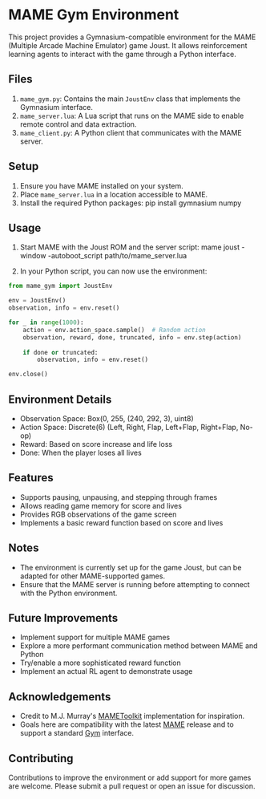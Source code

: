 # MAME Gym Environment

This project provides a Gymnasium-compatible environment for the MAME (Multiple Arcade Machine Emulator) game Joust. It allows reinforcement learning agents to interact with the game through a Python interface.

## Files

1. `mame_gym.py`: Contains the main `JoustEnv` class that implements the Gymnasium interface.
2. `mame_server.lua`: A Lua script that runs on the MAME side to enable remote control and data extraction.
3. `mame_client.py`: A Python client that communicates with the MAME server.

## Setup

1. Ensure you have MAME installed on your system.
2. Place `mame_server.lua` in a location accessible to MAME.
3. Install the required Python packages:
    pip install gymnasium numpy 


## Usage

1. Start MAME with the Joust ROM and the server script:
mame joust -window -autoboot_script path/to/mame_server.lua


2. In your Python script, you can now use the environment:

```python
from mame_gym import JoustEnv

env = JoustEnv()
observation, info = env.reset()

for _ in range(1000):
    action = env.action_space.sample()  # Random action
    observation, reward, done, truncated, info = env.step(action)
    
    if done or truncated:
        observation, info = env.reset()

env.close()
```

## Environment Details
- Observation Space: Box(0, 255, (240, 292, 3), uint8)
- Action Space: Discrete(6) (Left, Right, Flap, Left+Flap, Right+Flap, No-op)
- Reward: Based on score increase and life loss
- Done: When the player loses all lives

## Features
- Supports pausing, unpausing, and stepping through frames
- Allows reading game memory for score and lives
- Provides RGB observations of the game screen
- Implements a basic reward function based on score and lives


## Notes
- The environment is currently set up for the game Joust, but can be adapted for other MAME-supported games.
- Ensure that the MAME server is running before attempting to connect with the Python environment.

## Future Improvements
- Implement support for multiple MAME games
- Explore a more performant communication method between MAME and Python
- Try/enable a more sophisticated reward function
- Implement an actual RL agent to demonstrate usage

## Acknowledgements

- Credit to M.J. Murray's [MAMEToolkit](https://github.com/M-J-Murray/MAMEToolkit) implementation for inspiration. 
- Goals here are compatibility with the latest [MAME](https://github.com/mamedev/mame) release and to support a standard [Gym](https://gymnasium.farama.org/) interface.

## Contributing
Contributions to improve the environment or add support for more games are welcome. Please submit a pull request or open an issue for discussion.